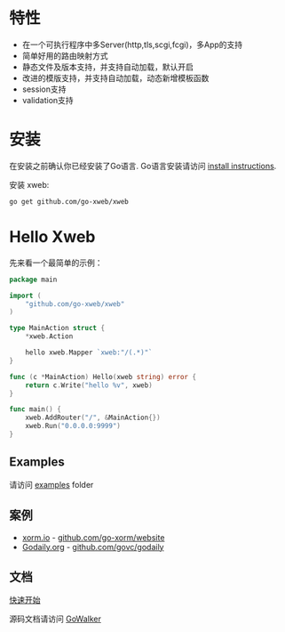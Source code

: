 # 特性

* 在一个可执行程序中多Server(http,tls,scgi,fcgi)，多App的支持
* 简单好用的路由映射方式
* 静态文件及版本支持，并支持自动加载，默认开启
* 改进的模版支持，并支持自动加载，动态新增模板函数
* session支持
* validation支持

# 安装

在安装之前确认你已经安装了Go语言. Go语言安装请访问 [install instructions](http://golang.org/doc/install.html). 

安装 xweb:

    go get github.com/go-xweb/xweb

# Hello Xweb
先来看一个最简单的示例：
```Go
package main

import (
    "github.com/go-xweb/xweb"
)

type MainAction struct {
    *xweb.Action

    hello xweb.Mapper `xweb:"/(.*)"`
}

func (c *MainAction) Hello(xweb string) error {
    return c.Write("hello %v", xweb)
}

func main() {
    xweb.AddRouter("/", &MainAction{})
    xweb.Run("0.0.0.0:9999")
}
```

## Examples

请访问 [examples](https://github.com/go-xweb/xweb/tree/master/examples) folder

## 案例

* [xorm.io](http://xorm.io) - [github.com/go-xorm/website](http://github.com/go-xorm/website)
* [Godaily.org](http://godaily.org) - [github.com/govc/godaily](http://github.com/govc/godaily)

## 文档

[快速开始](https://github.com/go-xweb/xweb/tree/master/docs/intro.md)

源码文档请访问 [GoWalker](http://gowalker.org/github.com/go-xweb/xweb)